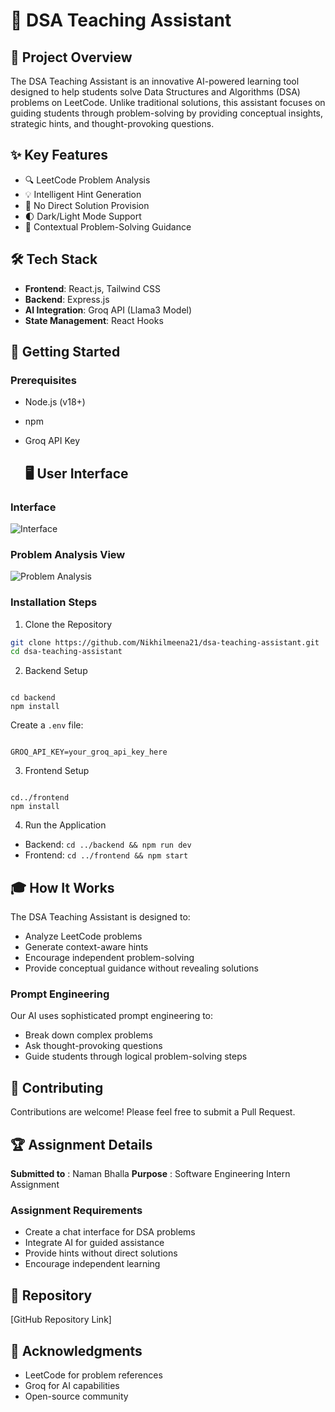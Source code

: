 # 🧠 DSA Teaching Assistant

## 📝 Project Overview

The DSA Teaching Assistant is an innovative AI-powered learning tool designed to help students solve Data Structures and Algorithms (DSA) problems on LeetCode. Unlike traditional solutions, this assistant focuses on guiding students through problem-solving by providing conceptual insights, strategic hints, and thought-provoking questions.

## ✨ Key Features

- 🔍 LeetCode Problem Analysis
- 💡 Intelligent Hint Generation
- 🚫 No Direct Solution Provision
- 🌓 Dark/Light Mode Support
- 🧩 Contextual Problem-Solving Guidance

## 🛠 Tech Stack

- **Frontend**: React.js, Tailwind CSS
- **Backend**: Express.js
- **AI Integration**: Groq API (Llama3 Model)
- **State Management**: React Hooks

## 🚀 Getting Started

### Prerequisites

- Node.js (v18+)
- npm
- Groq API Key

  ## 🖥 User Interface

### Interface
![Interface](screenshots/Interface.png)

### Problem Analysis View
![Problem Analysis](screenshots/problem-analysis.png)



### Installation Steps

1. Clone the Repository

```bash
git clone https://github.com/Nikhilmeena21/dsa-teaching-assistant.git
cd dsa-teaching-assistant
```

2. Backend Setup

<pre><div class="relative flex flex-col rounded-lg"><div class="text-text-300 absolute pl-3 pt-2.5 text-xs"></div></div></pre>

<pre><div class="relative flex flex-col rounded-lg"><div><div class="prismjs code-block__code !my-0 !rounded-lg !text-sm !leading-relaxed"><code class="language-bash"><span class=""><span class="token builtin class-name">cd</span><span class=""> backend
</span></span><span class=""><span class=""></span><span class="token function">npm </span><span class=""></span><span class="token function">install</span></span></code></div></div></div></pre>

Create a `.env` file:

<pre><div class="relative flex flex-col rounded-lg"><div class="text-text-300 absolute pl-3 pt-2.5 text-xs"></div></div></pre>

<pre><div class="relative flex flex-col rounded-lg"><div><div class="prismjs code-block__code !my-0 !rounded-lg !text-sm !leading-relaxed"><code><span class=""><span class="">GROQ_API_KEY=your_groq_api_key_here</span></span></code></div></div></div></pre>

3. Frontend Setup

<pre><div class="relative flex flex-col rounded-lg"><div class="text-text-300 absolute pl-3 pt-2.5 text-xs"></div></div></pre>

<pre><div class="relative flex flex-col rounded-lg"><div><div class="prismjs code-block__code !my-0 !rounded-lg !text-sm !leading-relaxed"><code class="language-bash"><span class=""><span class="token builtin class-name">cd</span><span class=""></span><span class="token punctuation">..</span><span class="">/frontend
</span></span><span class=""><span class=""></span><span class="token function">npm</span><span class=""></span><span class="token function"> install</span></span></code></div></div></div></pre>

4. Run the Application

* Backend: `cd ../backend && npm run dev`
* Frontend: `cd ../frontend && npm start`

## 🎓 How It Works

The DSA Teaching Assistant is designed to:

* Analyze LeetCode problems
* Generate context-aware hints
* Encourage independent problem-solving
* Provide conceptual guidance without revealing solutions

### Prompt Engineering

Our AI uses sophisticated prompt engineering to:

* Break down complex problems
* Ask thought-provoking questions
* Guide students through logical problem-solving steps

## 🤝 Contributing

Contributions are welcome! Please feel free to submit a Pull Request.

## 🏆 Assignment Details

 **Submitted to** : Naman Bhalla
 **Purpose** : Software Engineering Intern Assignment

### Assignment Requirements

* Create a chat interface for DSA problems
* Integrate AI for guided assistance
* Provide hints without direct solutions
* Encourage independent learning

## 🔗 Repository

[GitHub Repository Link]

## 🙏 Acknowledgments

* LeetCode for problem references
* Groq for AI capabilities
* Open-source community

<pre><div class="relative flex flex-col rounded-lg"><div class="text-text-300 absolute pl-3 pt-2.5 text-xs"></div></div></pre>
